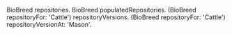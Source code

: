 BioBreed repositories.
BioBreed populatedRepositories.
(BioBreed repositoryFor: 'Cattle') repositoryVersions.
(BioBreed repositoryFor: 'Cattle') repositoryVersionAt: 'Mason'.
